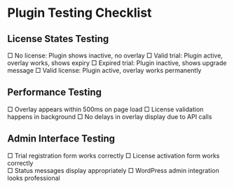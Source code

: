 # Plugin Testing Checklist

## License States Testing
□ No license: Plugin shows inactive, no overlay
□ Valid trial: Plugin active, overlay works, shows expiry
□ Expired trial: Plugin inactive, shows upgrade message
□ Valid license: Plugin active, overlay works permanently

## Performance Testing  
□ Overlay appears within 500ms on page load
□ License validation happens in background
□ No delays in overlay display due to API calls

## Admin Interface Testing
□ Trial registration form works correctly
□ License activation form works correctly  
□ Status messages display appropriately
□ WordPress admin integration looks professional 